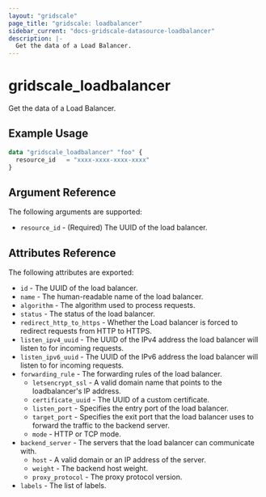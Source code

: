 ```yaml
---
layout: "gridscale"
page_title: "gridscale: loadbalancer"
sidebar_current: "docs-gridscale-datasource-loadbalancer"
description: |-
  Get the data of a Load Balancer.
---
```


# gridscale_loadbalancer

Get the data of a Load Balancer.

## Example Usage

```terraform
data "gridscale_loadbalancer" "foo" {
  resource_id   = "xxxx-xxxx-xxxx-xxxx"
}
```

## Argument Reference

The following arguments are supported:

* `resource_id` - (Required) The UUID of the load balancer.

## Attributes Reference

The following attributes are exported:

* `id` - The UUID of the load balancer.
* `name` - The human-readable name of the load balancer.
* `algorithm` - The algorithm used to process requests.
* `status` - The status of the load balancer.
* `redirect_http_to_https` - Whether the Load balancer is forced to redirect requests from HTTP to HTTPS.
* `listen_ipv4_uuid` - The UUID of the IPv4 address the load balancer will listen to for incoming requests.
* `listen_ipv6_uuid` - The UUID of the IPv6 address the load balancer will listen to for incoming requests.
* `forwarding_rule` - The forwarding rules of the load balancer.
  *  `letsencrypt_ssl` - A valid domain name that points to the loadbalancer's IP address.
  *  `certificate_uuid` - The UUID of a custom certificate.
  *  `listen_port` - Specifies the entry port of the load balancer.
  *  `target_port` - Specifies the exit port that the load balancer uses to forward the traffic to the backend server.
  *  `mode` - HTTP or TCP mode.
* `backend_server` - The servers that the load balancer can communicate with.
  * `host` - A valid domain or an IP address of the server.
  * `weight` - The backend host weight.
  * `proxy_protocol` - The proxy protocol version.
* `labels` - The list of labels.

